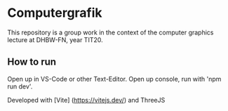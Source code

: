# Computergrafik
This repository is a group work in the context of the computer graphics lecture at DHBW-FN, year TIT20.

## How to run
Open up in VS-Code or other Text-Editor. Open up console, run with 'npm run dev'. 

Developed with [Vite] (https://vitejs.dev/) and ThreeJS

